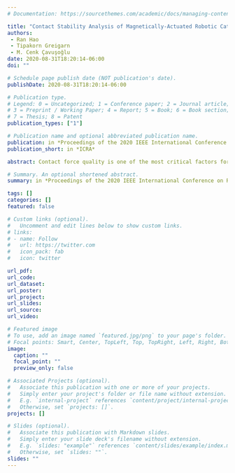 ```yaml
---
# Documentation: https://sourcethemes.com/academic/docs/managing-content/

title: "Contact Stability Analysis of Magnetically-Actuated Robotic Catheter Under Surface Motion"
authors: 
 - Ran Hao
 - Tipakorn Greigarn
 - M. Cenk Çavuşoğlu
date: 2020-08-31T18:20:14-06:00
doi: ""

# Schedule page publish date (NOT publication's date).
publishDate: 2020-08-31T18:20:14-06:00

# Publication type.
# Legend: 0 = Uncategorized; 1 = Conference paper; 2 = Journal article;
# 3 = Preprint / Working Paper; 4 = Report; 5 = Book; 6 = Book section;
# 7 = Thesis; 8 = Patent
publication_types: ["1"]

# Publication name and optional abbreviated publication name.
publication: in *Proceedings of the 2020 IEEE International Conference on Robotics and Automation (ICRA'20)*
publication_short: in *ICRA*

abstract: Contact force quality is one of the most critical factors for safe and effective lesion formation during cardiac ablation. The contact force and contact stability plays important roles in determining the lesion size and creating a gap-free lesion. In this paper, the contact stability of a novel magnetic resonance imaging (MRI)-actuated robotic catheter under tissue surface motion is studied. The robotic catheter is modeled using a pseudo-rigid-body model, and the contact model under surface constraint is provided. Two contact force control schemes to improve the contact stability of the catheter under heart surface motions are proposed and their performance are evaluated in simulation.

# Summary. An optional shortened abstract.
summary: in *Proceedings of the 2020 IEEE International Conference on Robotics and Automation (ICRA'20)*

tags: []
categories: []
featured: false

# Custom links (optional).
#   Uncomment and edit lines below to show custom links.
# links:
# - name: Follow
#   url: https://twitter.com
#   icon_pack: fab
#   icon: twitter

url_pdf:
url_code:
url_dataset:
url_poster:
url_project:
url_slides:
url_source:
url_video:

# Featured image
# To use, add an image named `featured.jpg/png` to your page's folder. 
# Focal points: Smart, Center, TopLeft, Top, TopRight, Left, Right, BottomLeft, Bottom, BottomRight.
image:
  caption: ""
  focal_point: ""
  preview_only: false

# Associated Projects (optional).
#   Associate this publication with one or more of your projects.
#   Simply enter your project's folder or file name without extension.
#   E.g. `internal-project` references `content/project/internal-project/index.md`.
#   Otherwise, set `projects: []`.
projects: []

# Slides (optional).
#   Associate this publication with Markdown slides.
#   Simply enter your slide deck's filename without extension.
#   E.g. `slides: "example"` references `content/slides/example/index.md`.
#   Otherwise, set `slides: ""`.
slides: ""
---
```

